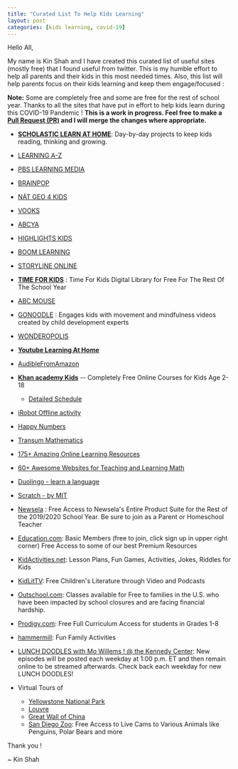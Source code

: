 ```yaml
---
title: "Curated List To Help Kids Learning"
layout: post
categories: [kids learning, covid-19]
---
```


Hello All,

My name is Kin Shah and I have created this curated list of useful sites (mostly free) that I found useful from twitter. This is my humble effort to help all parents and their kids in this most needed times. Also, this list will help parents focus on their kids learning and keep them engage/focused : 

**Note:** Some are completely free and some are free for the rest of school year. Thanks to all the sites that have put in effort to help kids learn during this COVID-19 Pandemic ! **This is a work in progress. Feel free to make a [Pull Request (PR)](https://github.com/TheRockStarDBA/kin-dbsre/blob/master/_posts/2020-03-25-Curated-List-To-Help-Kids-Learning.md) and I will merge the changes where appropriate.**
 
- [**SCHOLASTIC LEARN AT HOME**](https://classroommagazines.scholastic.com/support/learnathome.html): Day-by-day projects to keep kids reading, thinking and growing.
- [LEARNING A-Z](https://www.learninga-z.com/site/lp2/covid19)
- [PBS LEARNING MEDIA](https://www.pbslearningmedia.org/collection/emergency-closings-collection/)
- [BRAINPOP](https://www.brainpop.com/)
- [NÀT GEO 4 KIDS](kids.nationalgeographic.com)
- [VOOKS](vooks.com/teacher-appreciation)
- [ABCYA](abcya.com)
- [HIGHLIGHTS KIDS](https://www.highlightskids.com/)
- [BOOM LEARNING](https://wow.boomlearning.com/)
- [STORYLINE ONLINE](https://www.storylineonline.net/)
- [**TIME FOR KIDS**](timeforkids.com) : Time For Kids Digital Library for Free For The Rest Of The School Year
- [ABC MOUSE](abcmouse.com)
- [GONOODLE](https://family.gonoodle.com/) : Engages kids with movement and mindfulness videos created by child development experts
- [WONDEROPOLIS](https://wonderopolis.org/)
- [**Youtube Learning At Home**](https://learnathome.withyoutube.com/)
- [AudibleFromAmazon](https://stories.audible.com/start-listen)
- [**Khan academy Kids**](https://learn.khanacademy.org/khan-academy-kids/) -- Completely Free Online Courses for Kids Age 2-18
   - [Detailed Schedule](https://docs.google.com/document/d/e/2PACX-1vSZhOdEPAWjUQpqDkVAlJrFwxxZ9Sa6zGOq0CNRms6Z7DZNq-tQWS3OhuVCUbh_-P-WmksHAzbsrk9d/pub)
- [iRobot Offline activity](https://root.irobot.com/pages/offline-activities)
- [Happy Numbers](https://happynumbers.com/?redirect=no)
- [Transum Mathematics](https://www.transum.org/Software/)
- [175+ Amazing Online Learning Resources](https://www.weareteachers.com/free-online-learning-resources/)
- [60+ Awesome Websites for Teaching and Learning Math](https://www.weareteachers.com/best-math-websites/#.Xnk0X2VJ3O8.twitter)
- [Duolingo - learn a language](https://www.duolingo.com/)
- [Scratch - by MIT](https://scratch.mit.edu/)
- [Newsela](https://newsela.com/) : Free Access to Newsela's Entire Product Suite for the Rest of the 2019/2020 School Year.
Be sure to join as a Parent or Homeschool Teacher
- [Education.com](https://www.education.com/): Basic Members (free to join, click sign up in upper right corner) Free Access to some of our best Premium Resources
- [KidActivities.net](https://kidactivities.net/): Lesson Plans, Fun Games, Activities, Jokes, Riddles for Kids
- [KidLitTV](https://kidlit.tv/): Free Children's Literature through Video and Podcasts

- [Outschool.com](https://outschool.com/2020-school-closures-offer#abk8byhavb): Classes available for Free to families in the U.S. who have been impacted by school closures and are facing financial hardship.
- [Prodigy.com](https://www.prodigygame.com/): Free Full Curriculum Access for students in Grades 1-8
- [hammermill](https://www.hammermill.com/fun-family-activities): Fun Family Activities
- [LUNCH DOODLES with Mo Willems ! @ the Kennedy Center](https://www.kennedy-center.org/education/mo-willems/): New episodes will be posted each weekday at 1:00 p.m. ET and then remain online to be streamed afterwards.  Check back each weekday for new LUNCH DOODLES!


- Virtual Tours of
    - [Yellowstone National Park](https://www.nps.gov/yell/learn/photosmultimedia/virtualtours.htm)
    - [Louvre](https://www.louvre.fr/en/visites-en-ligne)
    - [Great Wall of China](https://www.thechinaguide.com/destination/great-wall-of-china)
    - [San Diego Zoo](https://zoo.sandiegozoo.org/live-cams): Free Access to Live Cams to Various Animals like Penguins, Polar Bears and more


Thank you !

~ Kin Shah
